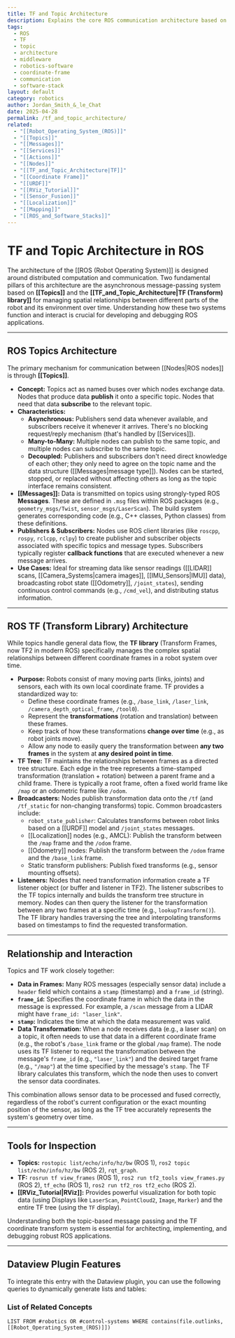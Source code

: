 ```yaml
---
title: TF and Topic Architecture
description: Explains the core ROS communication architecture based on asynchronous Topics and the TF (Transform) library for managing coordinate frames.
tags:
  - ROS
  - TF
  - topic
  - architecture
  - middleware
  - robotics-software
  - coordinate-frame
  - communication
  - software-stack
layout: default
category: robotics
author: Jordan_Smith_&_le_Chat
date: 2025-04-28
permalink: /tf_and_topic_architecture/
related:
  - "[[Robot_Operating_System_(ROS)]]"
  - "[[Topics]]"
  - "[[Messages]]"
  - "[[Services]]"
  - "[[Actions]]"
  - "[[Nodes]]"
  - "[[TF_and_Topic_Architecture|TF]]"
  - "[[Coordinate Frame]]"
  - "[[URDF]]"
  - "[[RViz_Tutorial]]"
  - "[[Sensor_Fusion]]"
  - "[[Localization]]"
  - "[[Mapping]]"
  - "[[ROS_and_Software_Stacks]]"
---
```


# TF and Topic Architecture in ROS

The architecture of the [[ROS (Robot Operating System)]] is designed around distributed computation and communication. Two fundamental pillars of this architecture are the asynchronous message-passing system based on **[[Topics]]** and the **[[TF_and_Topic_Architecture|TF (Transform) library]]** for managing spatial relationships between different parts of the robot and its environment over time. Understanding how these two systems function and interact is crucial for developing and debugging ROS applications.

---

## ROS Topics Architecture

The primary mechanism for communication between [[Nodes|ROS nodes]] is through **[[Topics]]**.

* **Concept:** Topics act as named buses over which nodes exchange data. Nodes that produce data **publish** it onto a specific topic. Nodes that need that data **subscribe** to the relevant topic.
* **Characteristics:**
    * **Asynchronous:** Publishers send data whenever available, and subscribers receive it whenever it arrives. There's no blocking request/reply mechanism (that's handled by [[Services]]).
    * **Many-to-Many:** Multiple nodes can publish to the same topic, and multiple nodes can subscribe to the same topic.
    * **Decoupled:** Publishers and subscribers don't need direct knowledge of each other; they only need to agree on the topic name and the data structure ([[Messages|message type]]). Nodes can be started, stopped, or replaced without affecting others as long as the topic interface remains consistent.
* **[[Messages]]:** Data is transmitted on topics using strongly-typed ROS **Messages**. These are defined in `.msg` files within ROS packages (e.g., `geometry_msgs/Twist`, `sensor_msgs/LaserScan`). The build system generates corresponding code (e.g., C++ classes, Python classes) from these definitions.
* **Publishers & Subscribers:** Nodes use ROS client libraries (like `roscpp`, `rospy`, `rclcpp`, `rclpy`) to create publisher and subscriber objects associated with specific topics and message types. Subscribers typically register **callback functions** that are executed whenever a new message arrives.
* **Use Cases:** Ideal for streaming data like sensor readings ([[LIDAR]] scans, [[Camera_Systems|camera images]], [[IMU_Sensors|IMU]] data), broadcasting robot state ([[Odometry]], `/joint_states`), sending continuous control commands (e.g., `/cmd_vel`), and distributing status information.

---

## ROS TF (Transform Library) Architecture

While topics handle general data flow, the **TF library** (Transform Frames, now TF2 in modern ROS) specifically manages the complex spatial relationships between different coordinate frames in a robot system over time.

* **Purpose:** Robots consist of many moving parts (links, joints) and sensors, each with its own local coordinate frame. TF provides a standardized way to:
    * Define these coordinate frames (e.g., `/base_link`, `/laser_link`, `/camera_depth_optical_frame`, `/tool0`).
    * Represent the **transformations** (rotation and translation) between these frames.
    * Keep track of how these transformations **change over time** (e.g., as robot joints move).
    * Allow any node to easily query the transformation between **any two frames** in the system at **any desired point in time**.
* **TF Tree:** TF maintains the relationships between frames as a directed tree structure. Each edge in the tree represents a time-stamped transformation (translation + rotation) between a parent frame and a child frame. There is typically a root frame, often a fixed world frame like `/map` or an odometric frame like `/odom`.
* **Broadcasters:** Nodes publish transformation data onto the `/tf` (and `/tf_static` for non-changing transforms) topic. Common broadcasters include:
    * `robot_state_publisher`: Calculates transforms between robot links based on a [[URDF]] model and `/joint_states` messages.
    * [[Localization]] nodes (e.g., AMCL): Publish the transform between the `/map` frame and the `/odom` frame.
    * [[Odometry]] nodes: Publish the transform between the `/odom` frame and the `/base_link` frame.
    * Static transform publishers: Publish fixed transforms (e.g., sensor mounting offsets).
* **Listeners:** Nodes that need transformation information create a TF listener object (or buffer and listener in TF2). The listener subscribes to the TF topics internally and builds the transform tree structure in memory. Nodes can then query the listener for the transformation between any two frames at a specific time (e.g., `lookupTransform()`). The TF library handles traversing the tree and interpolating transforms based on timestamps to find the requested transformation.

---

## Relationship and Interaction

Topics and TF work closely together:

* **Data in Frames:** Many ROS messages (especially sensor data) include a `header` field which contains a `stamp` (timestamp) and a `frame_id` (string).
* **`frame_id`:** Specifies the coordinate frame in which the data in the message is expressed. For example, a `/scan` message from a LIDAR might have `frame_id: "laser_link"`.
* **`stamp`:** Indicates the time at which the data measurement was valid.
* **Data Transformation:** When a node receives data (e.g., a laser scan) on a topic, it often needs to use that data in a different coordinate frame (e.g., the robot's `/base_link` frame or the global `/map` frame). The node uses its TF listener to request the transformation between the message's `frame_id` (e.g., `"laser_link"`) and the desired target frame (e.g., `"/map"`) at the time specified by the message's `stamp`. The TF library calculates this transform, which the node then uses to convert the sensor data coordinates.

This combination allows sensor data to be processed and fused correctly, regardless of the robot's current configuration or the exact mounting position of the sensor, as long as the TF tree accurately represents the system's geometry over time.

---

## Tools for Inspection

* **Topics:** `rostopic list/echo/info/hz/bw` (ROS 1), `ros2 topic list/echo/info/hz/bw` (ROS 2), `rqt_graph`.
* **TF:** `rosrun tf view_frames` (ROS 1), `ros2 run tf2_tools view_frames.py` (ROS 2), `tf_echo` (ROS 1), `ros2 run tf2_ros tf2_echo` (ROS 2).
* **[[RViz_Tutorial|RViz]]:** Provides powerful visualization for both topic data (using Displays like `LaserScan`, `PointCloud2`, `Image`, `Marker`) and the entire TF tree (using the `TF` display).

Understanding both the topic-based message passing and the TF coordinate transform system is essential for architecting, implementing, and debugging robust ROS applications.

---

## Dataview Plugin Features

To integrate this entry with the Dataview plugin, you can use the following queries to dynamically generate lists and tables:

### List of Related Concepts

```dataview
LIST FROM #robotics OR #control-systems WHERE contains(file.outlinks, [[Robot_Operating_System_(ROS)]])